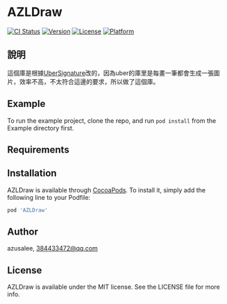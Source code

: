 # AZLDraw

[![CI Status](https://img.shields.io/travis/azusalee/AZLDraw.svg?style=flat)](https://travis-ci.org/azusalee/AZLDraw)
[![Version](https://img.shields.io/cocoapods/v/AZLDraw.svg?style=flat)](https://cocoapods.org/pods/AZLDraw)
[![License](https://img.shields.io/cocoapods/l/AZLDraw.svg?style=flat)](https://cocoapods.org/pods/AZLDraw)
[![Platform](https://img.shields.io/cocoapods/p/AZLDraw.svg?style=flat)](https://cocoapods.org/pods/AZLDraw)

## 說明

這個庫是根據[UberSignature]( https://github.com/uber/UberSignature)改的，因為uber的庫里是每畫一筆都會生成一張圖片，效率不高，不太符合這邊的要求，所以做了這個庫。

## Example

To run the example project, clone the repo, and run `pod install` from the Example directory first.

## Requirements

## Installation

AZLDraw is available through [CocoaPods](https://cocoapods.org). To install
it, simply add the following line to your Podfile:

```ruby
pod 'AZLDraw'
```

## Author

azusalee, 384433472@qq.com

## License

AZLDraw is available under the MIT license. See the LICENSE file for more info.
